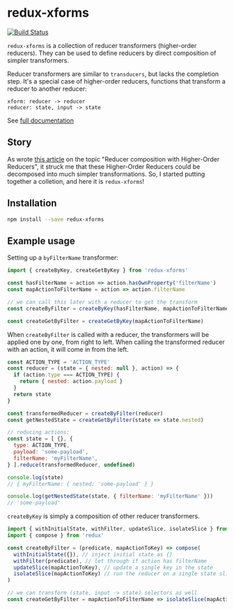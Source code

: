 # redux-xforms

[![Build Status](https://travis-ci.org/mhelmer/redux-xforms.svg?branch=master)](https://travis-ci.org/mhelmer/redux-xforms)

`redux-xforms` is a collection of reducer transformers (higher-order reducers). They can be used to define reducers by direct composition of simpler transformers.

Reducer transformers are similar to `transducers`, but lacks the completion step. It's a special case of higher-order reducers, functions that transform a reducer to another reducer:

```
xform: reducer -> reducer
reducer: state, input -> state
```

See [full documentation](/docs/README.md)
## Story
As wrote [this article](https://medium.com/@mange_vibration/reducer-composition-with-higher-order-reducers-35c3977ed08f) on the topic "Reducer composition with Higher-Order Reducers", it struck me that these Higher-Order Reducers could be decomposed into much simpler transformations. So, I started putting together a colletion, and here it is `redux-xforms`!

## Installation

```bash
npm install --save redux-xforms
```

## Example usage

Setting up a `byFilterName` transformer:

```js
import { createByKey, createGetByKey } from 'redux-xforms'

const hasFilterName = action => action.hasOwnProperty('filterName')
const mapActionToFilterName = action => action.filterName

// we can call this later with a reducer to get the transform
const createByFilter = createByKey(hasFilterName, mapActionToFilterName)

const createGetByFilter = createGetByKey(mapActionToFilterName)
```

When `createByFilter` is called with a reducer, the transformers will be applied one by one, from right to left.
When calling the transformed reducer with an action, it will come in from the left.

```js
const ACTION_TYPE = 'ACTION_TYPE'
const reducer = (state = { nested: null }, action) => {
  if (action.type === ACTION_TYPE) {
    return { nested: action.payload }
  }
  return state
}

const transformedReducer = createByFilter(reducer)
const getNestedState = createGetByFilter(state => state.nested)

// reducing actions:
const state = [ {}, {
  type: ACTION_TYPE,
  payload: 'some-payload',
  filterName: 'myFilterName',
} ].reduce(transformedReducer, undefined)

console.log(state)
// { myFilterName: { nested: 'some-payload' } }

console.log(getNestedState(state, { filterName: 'myFilterName' }))
// 'some-payload'
```

`createByKey` is simply a composition of other reducer transformers.

```js
import { withInitialState, withFilter, updateSlice, isolateSlice } from 'redux-xforms'
import { compose } from 'redux'

const createByFilter = (predicate, mapActionToKey) => compose(
  withInitialState({}), // inject initial state as {}
  withFilter(predicate), // let through if action has filterName
  updateSlice(mapActionToKey), // update a single key in the state
  isolateSlice(mapActionToKey) // run the reducer on a single state slice
)

// we can transform (state, input -> state) selectors as well
const createGetByFilter = mapActionToFilterName => isolateSlice(mapActionToFilterName)
```
